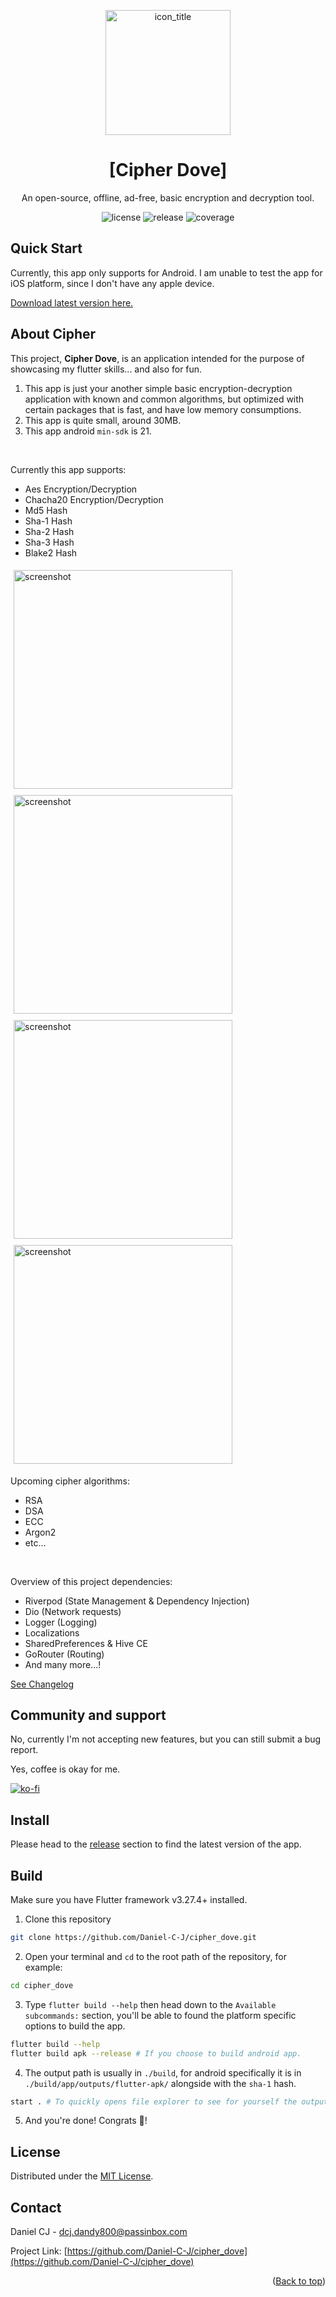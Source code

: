 <a id="readme-top"></a>

<!-- Icon -->
<p align="center">
    <img src="./media/icon_hd.png" alt="icon_title" width= 200></img>
</p>

<!-- Title & Description -->
<h1 align="center"> [Cipher Dove] </h1>
<p align="center">An open-source, offline, ad-free, basic encryption and decryption tool. </p>

<!-- Badges -->
<div align="center">
    <img src="https://img.shields.io/github/license/Daniel-C-J/cipher_dove" alt="license"></img>
    <img src="https://img.shields.io/github/v/release/Daniel-C-J/cipher_dove" alt="release"></img>
    <img src="https://github.com/Daniel-C-J/cipher_dove/blob/master/coverage_badge.svg?sanitize=true" alt="coverage"></img>
</div>


## Quick Start
Currently, this app only supports for Android. I am unable to test the app for iOS platform, since I don't have any apple device.

[Download latest version here.](https://github.com/Daniel-C-J/cipher_dove/releases)


## About Cipher 
This project, **Cipher Dove**, is an application intended for the purpose of showcasing my flutter skills... and also for fun.

1) This app is just your another simple basic encryption-decryption application with known and common algorithms, but optimized with certain packages that is fast, and have low memory consumptions. 
2) This app is quite small, around 30MB.
3) This app android `min-sdk` is 21. 

<br>

Currently this app supports:
- Aes Encryption/Decryption
- Chacha20 Encryption/Decryption
- Md5 Hash
- Sha-1 Hash
- Sha-2 Hash
- Sha-3 Hash
- Blake2 Hash

<img src="./media/screenshot (1).png" alt="screenshot" width=350  style="padding: 5px;" ></img>
<img src="./media/screenshot (2).png" alt="screenshot" width=350  style="padding: 5px;"></img>
<img src="./media/screenshot (3).png" alt="screenshot" width=350  style="padding: 5px;"></img>
<img src="./media/screenshot (4).png" alt="screenshot" width=350  style="padding: 5px;"></img>
  
Upcoming cipher algorithms:
- RSA
- DSA
- ECC
- Argon2
- etc...

<br>

Overview of this project dependencies:
- Riverpod (State Management & Dependency Injection)
- Dio (Network requests)
- Logger (Logging)
- Localizations
- SharedPreferences & Hive CE
- GoRouter (Routing)
- And many more...!

[See Changelog](./CHANGELOG.md)

## Community and support
No, currently I'm not accepting new features, but you can still submit a bug report.

Yes, coffee is okay for me.

[![ko-fi](https://ko-fi.com/img/githubbutton_sm.svg)](https://ko-fi.com/P5P4L666F)


## Install
Please head to the [release](https://github.com/Daniel-C-J/cipher_dove/releases) section to find the latest version of the app.


## Build
Make sure you have Flutter framework v3.27.4+ installed.

1. Clone this repository 
```sh
git clone https://github.com/Daniel-C-J/cipher_dove.git
```

2. Open your terminal and `cd` to the root path of the repository, for example:
```sh
cd cipher_dove
```

3. Type `flutter build --help` then head down to the `Available subcommands:` section, you'll be able to found the platform specific options to build the app. 
```sh
flutter build --help 
flutter build apk --release # If you choose to build android app.
```

4. The output path is usually in `./build`, for android specifically it is in `./build/app/outputs/flutter-apk/` alongside with the `sha-1` hash.
```sh
start . # To quickly opens file explorer to see for yourself the output.
```

5. And you're done! Congrats 🎉!
   

## License
Distributed under the [MIT License](./LICENSE).


## Contact
Daniel CJ - dcj.dandy800@passinbox.com

Project Link: [https://github.com/Daniel-C-J/cipher_dove](https://github.com/Daniel-C-J/cipher_dove)

<p align="right">(<a href="#readme-top">Back to top</a>)</p>


